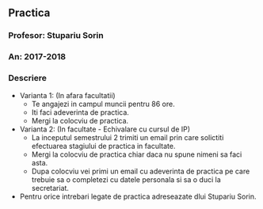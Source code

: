 ## Practica
### Profesor: Stupariu Sorin
### An: 2017-2018
### Descriere
* Varianta 1: (In afara facultatii)
	* Te angajezi in campul muncii pentru 86 ore. 
	* Iti faci adeverinta de practica. 
	* Mergi la colocviu de practica.
* Varianta 2: (In facultate - Echivalare cu cursul de IP) 
	* La inceputul semestrului 2 trimiti un email prin care solictiti efectuarea stagiului de practica in facultate. 
	* Mergi la colocviu de practica chiar daca nu spune nimeni sa faci asta. 
	* Dupa colocviu vei primi un email cu adeverinta de practica pe care trebuie sa o completezi cu datele personala si sa o duci la secretariat.
* Pentru orice intrebari legate de practica adreseazate dlui Stupariu Sorin. 